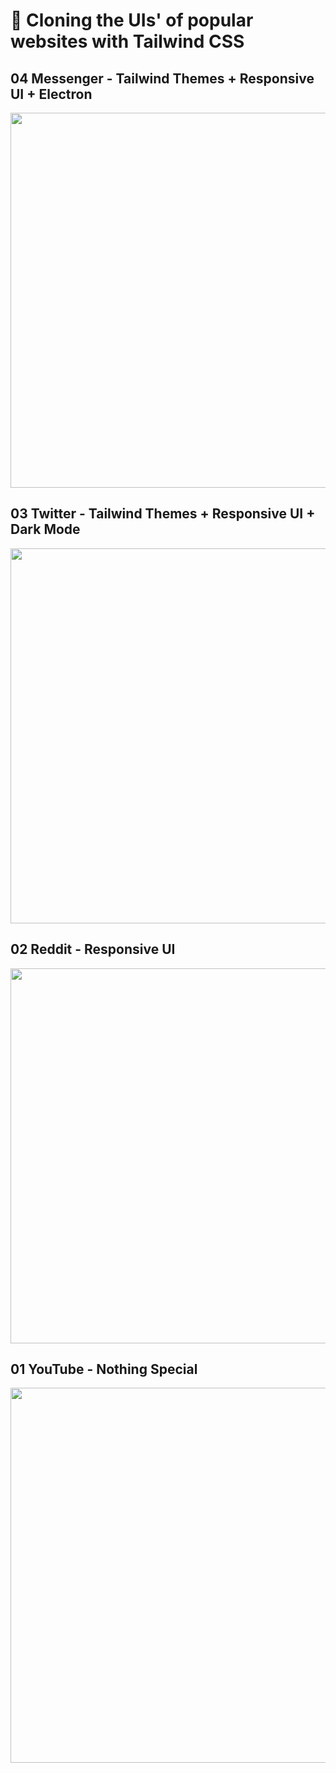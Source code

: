 # 🍃 Cloning the UIs' of popular websites with Tailwind CSS

## 04 Messenger - Tailwind Themes + Responsive UI + Electron
<img src="/demos/04_messenger.mp4" width="600">

## 03 Twitter - Tailwind Themes + Responsive UI + Dark Mode
<img src="/demos/03_twitter.gif" width="600">

## 02 Reddit - Responsive UI
<img src="/demos/02_reddit.gif" width="600">

## 01 YouTube - Nothing Special
<img src="/demos/01_youtube.gif" width="600">
